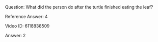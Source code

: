Question: What did the person do after the turtle finished eating the leaf?

Reference Answer: 4

Video ID: 6118838509

Answer: 2

